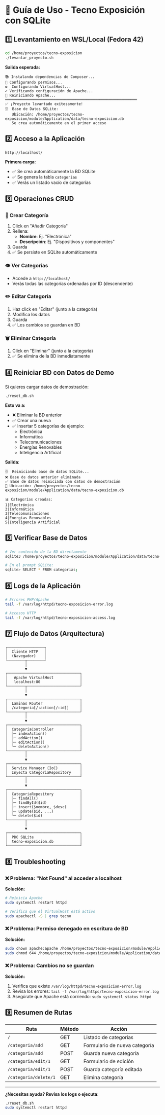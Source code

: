# 🚀 Guía de Uso - Tecno Exposición con SQLite

## 1️⃣ Levantamiento en WSL/Local (Fedora 42)

```bash
cd /home/proyectos/tecno-exposicion
./levantar_proyecto.sh
```

**Salida esperada:**
```
📚 Instalando dependencias de Composer...
🔐 Configurando permisos...
⚙️  Configurando VirtualHost...
✓ Verificando configuración de Apache...
🔄 Reiniciando Apache...
════════════════════════════════════════════════════════════
✅ ¡Proyecto levantado exitosamente!
🗄️  Base de Datos SQLite:
   Ubicación: /home/proyectos/tecno-exposicion/module/Application/data/tecno-exposicion.db
   Se crea automáticamente en el primer acceso
```

## 2️⃣ Acceso a la Aplicación

```
http://localhost/
```

**Primera carga:**
- ✅ Se crea automáticamente la BD SQLite
- ✅ Se genera la tabla `categorias`
- ✅ Verás un listado vacío de categorías

## 3️⃣ Operaciones CRUD

### 📝 Crear Categoría
1. Click en "Añadir Categoría"
2. Rellena:
   - **Nombre**: Ej. "Electrónica"
   - **Descripción**: Ej. "Dispositivos y componentes"
3. Guarda
4. ✅ Se persiste en SQLite automáticamente

### 👁️ Ver Categorías
- Accede a `http://localhost/`
- Verás todas las categorías ordenadas por ID (descendente)

### ✏️ Editar Categoría
1. Haz click en "Editar" (junto a la categoría)
2. Modifica los datos
3. Guarda
4. ✅ Los cambios se guardan en BD

### 🗑️ Eliminar Categoría
1. Click en "Eliminar" (junto a la categoría)
2. ✅ Se elimina de la BD inmediatamente

## 4️⃣ Reiniciar BD con Datos de Demo

Si quieres cargar datos de demostración:

```bash
./reset_db.sh
```

**Esto va a:**
- ❌ Eliminar la BD anterior
- ✅ Crear una nueva
- ✅ Insertar 5 categorías de ejemplo:
  - Electrónica
  - Informática
  - Telecomunicaciones
  - Energías Renovables
  - Inteligencia Artificial

**Salida:**
```
🗄️  Reiniciando base de datos SQLite...
❌ Base de datos anterior eliminada
✅ Base de datos reiniciada con datos de demostración
📍 Ubicación: /home/proyectos/tecno-exposicion/module/Application/data/tecno-exposicion.db

📊 Categorías creadas:
1|Electrónica
2|Informática
3|Telecomunicaciones
4|Energías Renovables
5|Inteligencia Artificial
```

## 5️⃣ Verificar Base de Datos

```bash
# Ver contenido de la BD directamente
sqlite3 /home/proyectos/tecno-exposicion/module/Application/data/tecno-exposicion.db

# En el prompt SQLite:
sqlite> SELECT * FROM categorias;
```

## 6️⃣ Logs de la Aplicación

```bash
# Errores PHP/Apache
tail -f /var/log/httpd/tecno-exposicion-error.log

# Accesos HTTP
tail -f /var/log/httpd/tecno-exposicion-access.log
```

## 7️⃣ Flujo de Datos (Arquitectura)

```
┌─────────────────┐
│  Cliente HTTP   │
│  (Navegador)    │
└────────┬────────┘
         │
         ▼
┌─────────────────────────────────┐
│   Apache VirtualHost            │
│   localhost:80                  │
└────────┬────────────────────────┘
         │
         ▼
┌─────────────────────────────────┐
│  Laminas Router                 │
│  /categoria[/:action[/:id]]     │
└────────┬────────────────────────┘
         │
         ▼
┌─────────────────────────────────┐
│  CategoriaController            │
│  ├─ indexAction()               │
│  ├─ addAction()                 │
│  ├─ editAction()                │
│  └─ deleteAction()              │
└────────┬────────────────────────┘
         │
         ▼
┌─────────────────────────────────┐
│  Service Manager (IoC)          │
│  Inyecta CategoriaRepository    │
└────────┬────────────────────────┘
         │
         ▼
┌─────────────────────────────────┐
│  CategoriaRepository            │
│  ├─ findAll()                   │
│  ├─ findById($id)               │
│  ├─ insert($nombre, $desc)      │
│  ├─ update($id, ...)            │
│  └─ delete($id)                 │
└────────┬────────────────────────┘
         │
         ▼
┌─────────────────────────────────┐
│  PDO SQLite                     │
│  tecno-exposicion.db            │
└─────────────────────────────────┘
```

## 8️⃣ Troubleshooting

### ❌ Problema: "Not Found" al acceder a localhost

**Solución:**
```bash
# Reinicia Apache
sudo systemctl restart httpd

# Verifica que el VirtualHost está activo
sudo apachectl -S | grep tecno
```

### ❌ Problema: Permiso denegado en escritura de BD

**Solución:**
```bash
sudo chown apache:apache /home/proyectos/tecno-exposicion/module/Application/data/tecno-exposicion.db
sudo chmod 644 /home/proyectos/tecno-exposicion/module/Application/data/tecno-exposicion.db
```

### ❌ Problema: Cambios no se guardan

**Solución:**
1. Verifica que existe `/var/log/httpd/tecno-exposicion-error.log`
2. Revisa los errores: `tail -f /var/log/httpd/tecno-exposicion-error.log`
3. Asegúrate que Apache está corriendo: `sudo systemctl status httpd`

## 9️⃣ Resumen de Rutas

| Ruta | Método | Acción |
|------|--------|--------|
| `/` | GET | Listado de categorías |
| `/categoria/add` | GET | Formulario de nueva categoría |
| `/categoria/add` | POST | Guarda nueva categoría |
| `/categoria/edit/1` | GET | Formulario de edición |
| `/categoria/edit/1` | POST | Guarda categoría editada |
| `/categoria/delete/1` | GET | Elimina categoría |

---

**¿Necesitas ayuda? Revisa los logs o ejecuta:**
```bash
./reset_db.sh
sudo systemctl restart httpd
```
